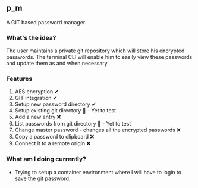 ## p_m

A GIT based password manager.

### What's the idea?

The user maintains a private git repository which will store his encrypted passwords.
The terminal CLI will enable him to easily view these passwords and update them as and when necessary.

### Features

1. AES encryption ✔
2. GIT integration ✔
3. Setup new password directory ✔
4. Setup existing git directory 🚧 - Yet to test
5. Add a new entry ❌
6. List passwords from git directory 🚧 - Yet to test
7. Change master password - changes all the encrypted passwords ❌
8. Copy a password to clipboard ❌
9. Connect it to a remote origin ❌

### What am I doing currently?

- Trying to setup a container environment where I will have to
  login to save the git password.
